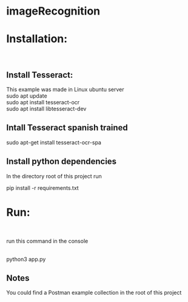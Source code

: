 # imageRecognition
<h1>Installation:</h1> <br>
<h2>Install Tesseract:</h2>
This example was made in Linux ubuntu server <br>
sudo apt update<br>
sudo apt install tesseract-ocr<br>
sudo apt install libtesseract-dev<br>
<h2>Intall Tesseract spanish trained</h2>
sudo apt-get install tesseract-ocr-spa <br>

<h2>Install python dependencies</h2>
<p>In the directory root of this project run</p>
pip install -r requirements.txt

<h1>Run:</h1> <br>
<p>run this command in the console</p><br>
python3 app.py

<h2>Notes</h2>
<p>You could find a Postman example collection in the root of this project</p>
